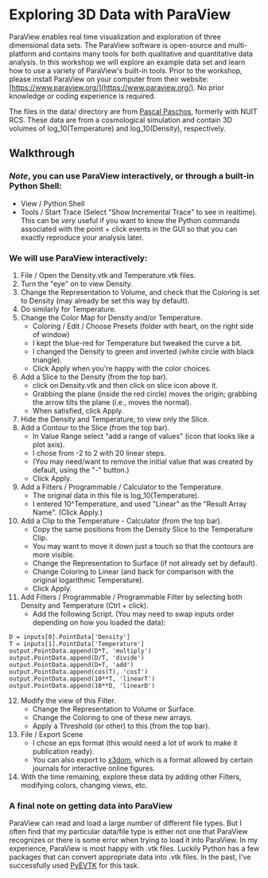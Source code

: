 # Exploring 3D Data with ParaView
ParaView enables real time visualization and exploration of three dimensional data sets. The ParaView software is open-source and multi-platform and contains many tools for both qualitative and quantitative data analysis.  In this workshop we will explore an example data set and learn how to use a variety of ParaView's built-in tools.  Prior to the workshop, please install ParaView on your computer from their website: [https://www.paraview.org/](https://www.paraview.org/).  No prior knowledge or coding experience is required. 

The files in the data/ directory are from [Pascal Paschos](https://efi.uchicago.edu/people/profile/pascal-paschos/), formerly with NUIT RCS.  These data are from a cosmological simulation and contain 3D volumes of log_10(Temperature) and log_10(Density), respectively.

## Walkthrough

### *Note*, you can use ParaView interactively, or through a built-in Python Shell: 
- View / Python Shell
- Tools / Start Trace (Select "Show Incremental Trace" to see in realtime).  This can be *very* useful if you want to know the Python commands associated with the point + click events in the GUI so that you can exactly reproduce your analysis later.

### We will use ParaView interactively:

1.	File / Open the Density.vtk and Temperature.vtk files.
2.	Turn the "eye" on to view Density.
3.	Change the Representation to Volume, and check that the Coloring is set to Density (may already be set this way by default).
4.	Do similarly for Temperature.
5.	Change the Color Map for Density and/or Temperature.
    - Coloring / Edit / Choose Presets (folder with heart, on the right side of window)
    - I kept the blue-red for Temperature but tweaked the curve a bit.
    - I changed the Density to green and inverted (white circle with black triangle).
    - Click Apply when you're happy with the color choices.
6.	Add a Slice to the Density (from the top bar).
    - click on Density.vtk and then click on slice icon above it.
    - Grabbing the plane (inside the red circle) moves the origin; grabbing the arrow tilts the plane (i.e., moves the normal).
    - When satisfied, click Apply.
7.	Hide the Density and Temperature, to view only the Slice.
8.	Add a Contour to the Slice (from the top bar).
    - In Value Range select "add a range of values" (icon that looks like a plot axis).
    - I chose from -2 to 2 with 20 linear steps.
    - (You may need/want to remove the initial value that was created by default, using the "-" button.)
    - Click Apply.
9.	Add a Filters / Programmable / Calculator to the Temperature.
    - The original data in this file is log_10(Temperature).
    - I entered 10^Temperature, and used "Linear" as the "Result Array Name".  (Click Apply.)
10.	Add a Clip to the Temperature - Calculator (from the top bar).
    - Copy the same positions from the Density Slice to the Temperature Clip.
    - You may want to move it down just a touch so that the contours are more visible.
    - Change the Representation to Surface (if not already set by default).
    - Change Coloring to Linear (and back for comparison with the original logarithmic Temperature).
    - Click Apply.
11.	Add Filters / Programmable / Programmable Filter by selecting both Density and Temperature (Ctrl + click).
    - Add the following Script. (You may need to swap inputs order depending on how you loaded the data):

```
D = inputs[0].PointData['Density']
T = inputs[1].PointData['Temperature']
output.PointData.append(D*T, 'multiply')
output.PointData.append(D/T, 'divide')
output.PointData.append(D+T, 'add')
output.PointData.append(cos(T), 'cosT')
output.PointData.append(10**T, 'linearT')
output.PointData.append(10**D, 'linearD')
```

12. Modify the view of this Filter. 
    - Change the Representation to Volume or Surface.
    - Change the Coloring to one of these new arrays.
    - Apply a Threshold (or other) to this (from the top bar).
13.	File / Export Scene
    - I chose an eps format (this would need a lot of work to make it publication ready). 
    - You can also export to [x3dom](https://www.x3dom.org/), which is a format allowed by certain journals for interactive online figures.
14. With the time remaining, explore these data by adding other Filters, modifying colors, changing views, etc.


### A final note on getting data into ParaView

ParaView can read and load a large number of different file types.  But I often find that my particular data/file type is either not one that ParaView recognizes or there is some error when trying to load it into ParaView.  In my experience, ParaView is most happy with .vtk files.  Luckily Python has a few packages that can convert appropriate data into .vtk files.  In the past, I've successfully used [PyEVTK](https://github.com/paulo-herrera/PyEVTK) for this task.
